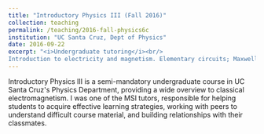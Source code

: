 ```yaml
---
title: "Introductory Physics III (Fall 2016)"
collection: teaching
permalink: /teaching/2016-fall-physics6c
institution: "UC Santa Cruz, Dept of Physics"
date: 2016-09-22
excerpt: "<i>Undergraduate tutoring</i><br/>
Introduction to electricity and magnetism. Elementary circuits; Maxwell's equations; electromagnetic radiation; interference and polarization of light."
---
```


Introductory Physics III is a semi-mandatory undergraduate course in UC Santa Cruz&apos;s Physics Department, providing a wide overview to classical electromagnetism. I was one of the MSI tutors, responsible for helping students to acquire effective learning strategies, working with peers to understand difficult course material, and building relationships with their classmates. 